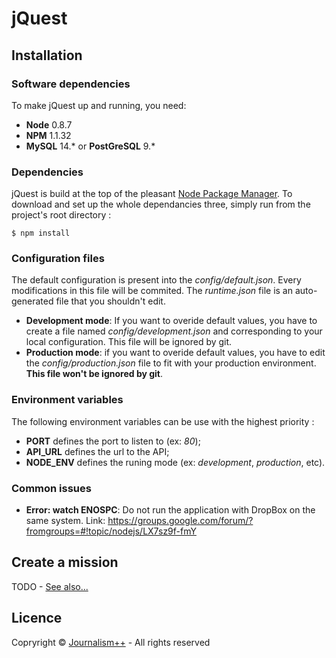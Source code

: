 # jQuest
## Installation
### Software dependencies
To make jQuest up and running, you need:

* **Node** 0.8.7
* **NPM** 1.1.32
* **MySQL** 14.* or **PostGreSQL** 9.*


### Dependencies
jQuest is build at the top of the pleasant [Node Package Manager](http://npmjs.org/). To download and set up the whole dependancies three, simply run from the project's root directory :

    $ npm install

### Configuration files
The default configuration is present into the *config/default.json*. Every modifications in this file will be commited. The *runtime.json* file is an auto-generated file that you shouldn't edit.

* **Development mode**: If you want to overide default values, you have to create a file named *config/development.json* and corresponding to your local configuration. This file will be ignored by git. 
* **Production mode**: if you want to overide default values, you have to edit the *config/production.json* file to fit with your production environment. **This file won't be ignored by git**.

### Environment variables
The following environment variables can be use with the highest priority :

* **PORT** defines the port to listen to (ex: *80*);
* **API_URL** defines the url to the API;
* **NODE_ENV** defines the runing mode (ex: *development*, *production*, etc).

### Common issues
* **Error: watch ENOSPC**: Do not run the application with DropBox on the same system.
Link: https://groups.google.com/forum/?fromgroups=#!topic/nodejs/LX7sz9f-fmY

## Create a mission
TODO - [See also...](https://github.com/jplusplus/jquest-mission)

## Licence
Copryright © [Journalism++](http://jplusplus.org) - All rights reserved